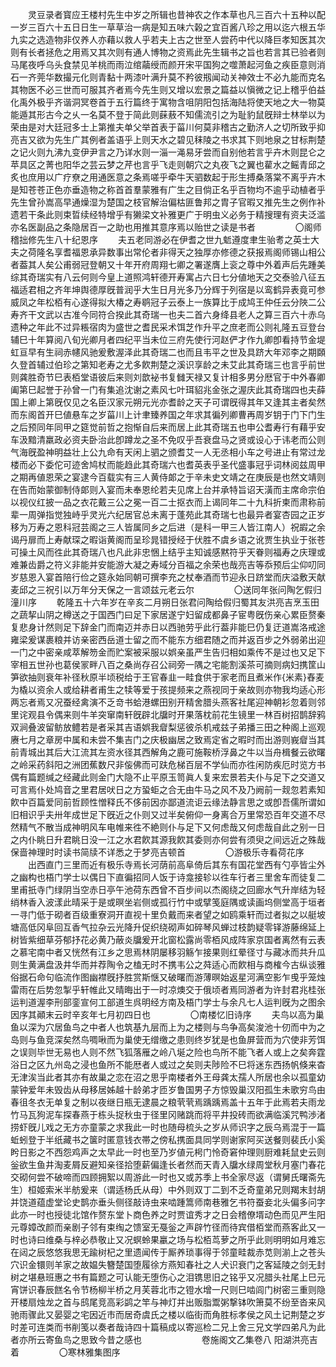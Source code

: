 <!-- { "loadSidebar": true } -->
　　灵豆录者寳应王楼村先生中岁之所辑也昔神农之作本草也凡三百六十五种以配一岁三百六十五日日生一草草治一病是知五味六榖之宜百酱八珍之用以迄六根五华九实之选造物非仅养人亦藉以救人乎若夫上古之世至人尝药中代以降巨孝知医其次则有长者拯危之用焉又其次则有通人博物之资焉此先生辑书之旨也若言其已验者则马尾夜呼乌头食禁见羊桃而雨泣绾虉绶而颜开宋平国狗之噬萧起河鱼之疾臣意则消石一齐莞华数撮元化则青黏十两漆叶满升莫不矜彼剏闻动关神效士不必九能而克名其物医不必三世而可服其齐者焉今先生则又增以宏景之篇益以愼微之记上稽乎伯益化禹外极乎齐谐洞冥卷首于五行篇终于寓物含咀阴阳包括海陆将使天地之大一物莫能遁其形古今之乆一名莫不登于简此则蔝蔜不知儒流引之为耻豹鼠旣辩士林举以为荣由是对大廷冠多士上第推夫单父举首表于菑川何莫非稽古之勤济人之切所致乎抑亮吉又欲为先生广其例者盖语乎上则天水之碧见秣陵之书求其下则地泉之甘标荆楚之记火则九沸九变伊尹言之乃详水则一淄一渑易牙尝而自别他若言乎卉木则昆仑之苹具区之菁也阳华之芸云梦之芹也言乎飞走则朝穴之丸夜飞之翼也雚水之鳐青邱之炙也庶用以广疗尞之用通医意之条焉嗟乎牵牛天驷数起于形生搏桑落棠不离乎卉木是知苍苍正色亦垂造物之称首首羣蒙雅有广生之目倘正名乎百物均不逾乎动植者乎先生曾孙嵩高早通燥湿为楚国之枝官解治偏枯匪鲁邦之胄子官暇又推先生之例作补遗若干条此则束晢续经特增乎有獭梁文补雅更广于明虫义必务于精搜理有资夫泛滥亦名医副品之条隐居百一之助也用推其意序焉以贻世之读是书者 
　　
　　〇阁师稽拙修先生八十纪恩序 
　　夫五老同游必在伊耆之世九鬿遵度聿生骀耉之英士大夫之荷隆名享耆福恩承异数事出常伦者非得天之独厚亦修德之获报焉阁师锡山相公者葢其人矣公甫弱冠登朝又十年开府周翔七卿之署遂膺上衮之尊中外着声后先踵美综其奇瑞实有八云何则今皇上道照鸿轩德开寿寓占六日七分値地天之交泰验八征五福适君相之齐年坤舆德厚旣普润乎大生日月光多乃分辉于列宿是以鸾鹤异表竟可参威凤之年松栢有心遂得拟大椿之寿鹖冠子云泰上一族算比于成鸠王仲任云分陜二公寿齐干文武以古准今同符合揆此其奇瑞一也夫二首六身绛县老人之算三百六十赤乌遗种之年此不过异粻宿肉为盛世之耆民采术饵芝作升平之庶老而公则礼隆五豆登台辅巳十年算阅八旬光卿月者四纪平当未位三府先使行河赵俨才作九卿卽看持节金堤虹亘早有生祠赤幰风驰爰敷渥泽此其奇瑞二也而且韦平之世及具跻大年邓李之期頥久登首辅过伯珍之第知老寿之尤多飮荆楚之溪识享龄之未艾此其奇瑞三也言乎前世则龚胜奇节巳表栢堂语彼后来则刘歆袐书复雠天禄又复计相多男分厯官于中外春卿阖第巳起誉于孙曾一门有集追沈谢之素风七叶珥貂兆金张之渥庆此其奇瑞四也夫薛国上卿上第旣仅见之名臣汉家元朔元光亦耆龄之天子可谓旣得其年又逢其主者矣然而东阁首开巳値悬车之岁菑川上计聿臻养国之年求其徧列卿曹再周岁钥于门下门生之后预同年同甲之筵觉前哲之抱惭自后来而居上此其奇瑞五也申公耆寿行有藉乎安车汲黯清羸政必资夫卧治此卽蹲龙之圣不免叹乎吾衰盘马之贤或设心于讳老而公则气海旣盈神明益壮上公九命有天闲上驷之颁耆艾一人无丞相小车之号进止有常过龙楼而必下委佗可迹舍鸠杖而能趋此其奇瑞六也耆英表乎圣代盛事冠乎词林阅兹周甲之期再値恩荣之宴逮今百载实有三人黄侍郞之于辛未史文靖之在庚辰是也然文靖则在告而始蒙御制侍郞则入宴而未奉恩纶若夫见席上台并承特旨诏天潢而主席命宗伯以视仪红披一品之衣花戴三公之冕一百二士抠衣而上谒同年二十九科折柬而肃称前辈一周弹指觉独峙乎灵光六纪居官总未离于蓬苑此其奇瑞七也最异者宴杏园之正岁移为万寿之恩科冠芸阁之三人皆属同乡之后进（是科一甲三人皆江南人）祝嘏之余谒丹扉而上寿献琛之暇诣黄阁而呈珍晁错授经于伏胜不虞乡语之讹贾生执业于张苍可操土风而徃此其奇瑞八也凡此非忠悃上结乎主知诚感黙符乎天眷则福寿之庆理或难兼齿爵之符义非能并安能游大凝之寿域分百福之余荣也哉亮吉等忝预后尘仰叨同岁慈恩入宴首陪行俭之筵永始同朝可撰李充之杖奉酒而节迎永日跻堂而庆溢敷天献麦邱之三祝引以万年分天保之一言颂兹元老云尔 
　　
　　〇送同年张问陶乞假归潼川序 
　　乾隆五十六年岁在辛亥二月朔日张君问陶给假归蜀其友洪亮吉烹玉田之蔬挈山阴之樽送之于国西门曰足下家居遂宁妇留成都鼻子宦粤旣伤亲心累臣赘秦复悲身计然则足下辞金门而南迈并赤日以西驰劳乎此行葢非能巳仍复迂道嵩洛戒途雍梁爰谋裹粮并访亲密西岳道士留之而不能东方细君随之而并返百步之外弱弟出迎一门之中密亲咸萃解笏金而贮案被采服以娯亲虽严生告归相如乘传不是过也又足下宰相五世孙也葛侯冡畔八百之桑尚存召公祠旁一隅之宅能割溪茶可摘则病妇携筐山笋欲抽则衰年补径秋原半顷税给于王官春韭一畦食供于家老而且煮米作{米素}舂麦为橇以资余人或给耕者甫生之犊等爱于孩提频来之燕视同于亲故则亦物我均适心形两忘者焉又况蚕经禽演不乏竒书蛤港螺田别开精舍腊头燕客社尾迎神朝衫忽着则邻里诧观县令偶来则牛羊突窜南轩旣辟北牖时开果落枕前花生镜里一林百树招鹊辞鸦双涧叠波留鲂放鳢若是者采其吉语娯我睂梨惩彼杀机戒兹子弟播三田之种阁上巡观赓七月之章房中属和未尝不集吉门之庆极幽居之致焉定省之暇时而出游则峩睂当其前青城出其后大江流其左资水径其西解角之鹿可施鞍桥浮鼻之牛以当舟楫餐云欲曙之岭采药斜阳之洲团蕉数尺非侫佛而可趺危梯百层不学仙而亦徃闲防疾厄时览方书偶有篇题缄之经藏此则金门大隐不止平原玉笥眞人复来宏景若夫仆与足下之交道又可言焉仆处鸠音之里君居吠日之方蛩蚷之合无由牛马之风不及乃阙前一觌忽若素知飮中百篇爱同前哲顾性憎释氏不侈前因亦鄙道流讵云缘法静言思之或卽吾儒所谓如旧相识乎夫卅年成世足下旣近之仆则又过半矣俯仰一身离合万里常恐百年交道不尽然精气不散当成神明风车电帷来徃不絶则仆与足下又何虑哉又何虑哉自此之别一日之内仆眺日升君眺日没一江之水君飮其源我飮其委则亦何尝有须臾之间远近之殊哉保啬神理时时读书简牍不详悉之于梦亮吉顿首 
　　
　　〇游极乐寺看荷花序 
　　出西直门三里而近有极乐寺焉长河荫前高阜倚后其东有国花堂西有勺亭皆尘外之幽构也梧门学士以偶日下直徧招同人饭于诗龛接轸以徃车行者三里舍车而徒复二里甫扺寺门绿阴当空赤日亭午池荷东西曾不百步间以杰阁绕之回廊水气升岸结为轻绡林香入波漾此晴采于是或暝坐岩侧或孤行竹中或擘笺庭隅或读画坞侧堂高于垣者一寻门低于砌者百级重寮洞开直视十里负戴而来者望之如鸥乘轩而过者拟之以艇坡塘高低冈阜回互香气拉杂云光降升促织绕砌声如碎琴风蝉过枝韵疑零铎游藤绵延上树皆紫细草芬郁抒花必黄乃蔽炎牖爰开北窗松露尚零栢风成阵家京国者离然有云表之慕宅南中者又恍然有江乡之思焉林阴屡移羽觞乍接果则红晕径寸与藏冰而共升瓜则生黄满盘汲井华而并荐陶令之榼无时不携韦公之荈适心而飮相与商榷今古纵谈雅俗据石命句临流作图幽襟旣抒胜赏斯惬又破曙而游薄暝始返星河满空影乍曵乎笼烛雷雨在后势忽掣乎轩帷此又晴晦出于一时凉燠交于俄顷者焉同游者为许封君兆桂张运判道渥李刑部銮宣何工部道生呉明经方南及梧门学士与余凡七人运判旣为之图余因序其顚末云时辛亥年七月初四日也 
　　
　　〇南楼忆旧诗序 
　　夫鸟以高为巢鱼以深为穴居鱼鸟之中者人也筑基九层而上为之楼则与鸟争高矣浚池十仞而中为之岛则与鱼竞深矣然鸟啁啾而为巢使无缯缴之患则终岁犹是也鱼屏营而为穴使非芳饵之误则毕世无易也人则不然飞狐落雁之岭八埏之险也鸟所不能飞者人或上之矣奔霆浴日之区九州岛之浸也鱼所不能厯者人或过之矣则夫陟险不巳将迷东西扬帆倏来杳无津涘当此者其亦有故巢之恋在沼之思乎南楼者外王母龚太孺人所居也余以孤童幼蒙钟爱年未毁齿从母移居姊越十龄弟才匝岁鲁国男子方惊毁巢汉阳孤生未歌穷鸟由春徂冬衣无单复之制以夜继日瓶无逮晨之粮茕茕焉踽踽焉盖十五年于此焉若夫雨龙竹马瓦狗泥车探春燕于栋头捉秋虫于径里冈赌跳而将平井投砖而欲满临溪咒鸭渉渚捞虾旣儿戏之无方亦童蒙之求我此一时也随母梳头之岁从师识字之辰乌焉混于一篇蚯蚓登于半纸藏书之箧时匿意钱衣帯之傍私携面具同学则谢家阿买送餐则裴氏小奚盻日影之不西怨鸡声之太早此一时也至乃岁値元枵门怜奇窘仲理则厨难耗鼠史云则釡欲生鱼井淘麦屑反避知亲径拾堕薪偏逢长者然而天青入牖水绿周堂秋月塞门春花交砌何尝不破啼而四顾拥絮以周游此一时也又或苏季上书全家尽返（谓舅氏曙斋先生）桓姬索米半舫爰来（谓适杨氏从母）中外则双丁二到不乏奇童弟兄则羯末封胡并饶道蕴虚堂论史鹊亦垂头侧径敲诗虫来啮踵篙师南巷雅乞书符蚕妾北头偏多问字此亦一时也授徒北馆作赘东堂卜商色养之时贾谊秀才之日会稽僚壻动色而见严生阳元尊嫜改颜而亲剧子邻有束绹之馈室无戞釡之声辟竹径而待宾借栢堂而燕客此又一时也诗曰维桑与梓必恭敬止又况螟蛉果臝之场与松栢茑萝之所乎此则明明如月难忘在闼之辰悠悠我思无踰树杞之里遗闻传于厮养琐事得于邻童畦裁赤苋则湔上之苍头穴识金镮则羊家之故媪失簪楚国堕履徐方燕知春社之人犬识衰门之客延陵之剑无封树之堪悬班惠之书有篇题之可认能无堕伤心之泪镌思旧之铭乎又况腊头社尾上巳元宵饼识春辰餻名令节杨柳半桥之月芙蓉北市之镫水增一尺则巳啮闾门树密三重则隐开楼扇烛龙之首与鸱尾竞高彩鹢之竿与神灯并出贩脂鬻粥撃钵吹箫莫不纷至沓来风驰雨骤此又晏婴之宅因近市而居奇虞氏之楼以临街而角胜标孝侯之风土记荆楚之岁时差可连类而书削笺以奏者哉诗四十篇稿成以寄巡检二兄上舍三兄文学四弟凡为此者亦所云寄鱼鸟之思致今昔之感也 
　　
　　
　　卷施阁文乙集卷八 阳湖洪亮吉着 
　　
　　〇寒林雅集图序 
